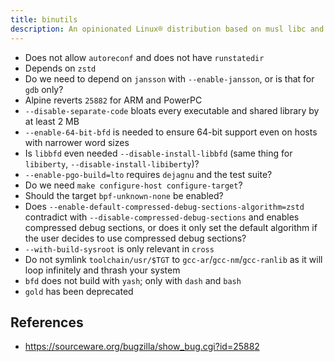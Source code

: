 ```yaml
---
title: binutils
description: An opinionated Linux® distribution based on musl libc and toybox
---
```


- Does not allow `autoreconf` and does not have `runstatedir`
- Depends on `zstd`
- Do we need to depend on `jansson` with `--enable-jansson`, or is that for `gdb` only?
- Alpine reverts `25882` for ARM and PowerPC
- `--disable-separate-code` bloats every executable and shared library by at least 2 MB
- `--enable-64-bit-bfd` is needed to ensure 64-bit support even on hosts with narrower word sizes
- Is `libbfd` even needed `--disable-install-libbfd` (same thing for `libiberty`, `--disable-install-libiberty`)?
- `--enable-pgo-build=lto` requires `dejagnu` and the test suite?
- Do we need `make configure-host configure-target`?
- Should the target `bpf-unknown-none` be enabled?
- Does `--enable-default-compressed-debug-sections-algorithm=zstd` contradict with `--disable-compressed-debug-sections` and enables compressed debug sections, or does it only set the default algorithm if the user decides to use compressed debug sections?
- `--with-build-sysroot` is only relevant in `cross`
- Do not symlink `toolchain/usr/$TGT` to `gcc-ar`/`gcc-nm`/`gcc-ranlib` as it will loop infinitely and thrash your system
- `bfd` does not build with `yash`; only with `dash` and `bash`
- `gold` has been deprecated

## References
- https://sourceware.org/bugzilla/show_bug.cgi?id=25882
